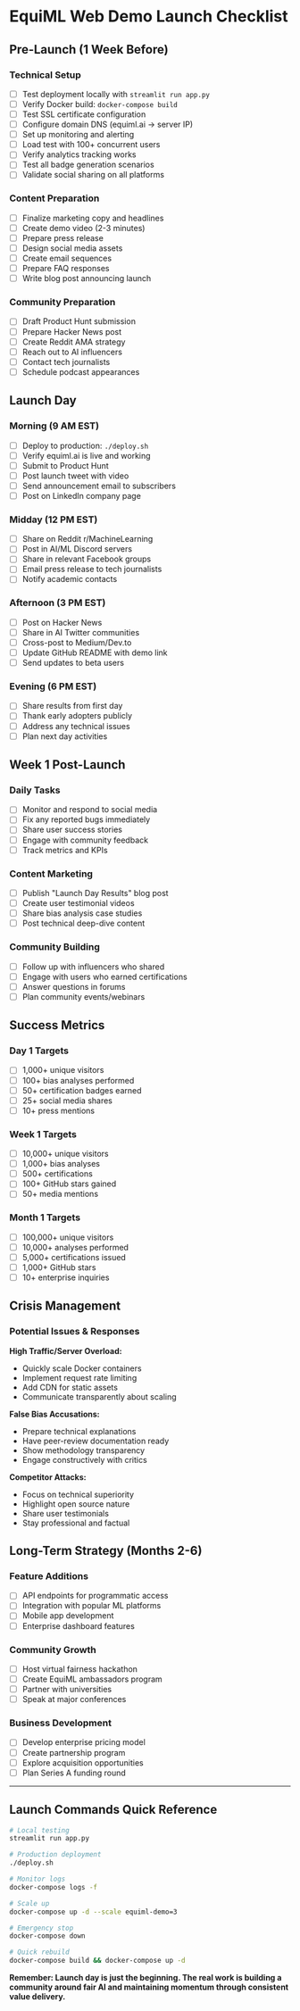 # EquiML Web Demo Launch Checklist

## Pre-Launch (1 Week Before)

### **Technical Setup**
- [ ] Test deployment locally with `streamlit run app.py`
- [ ] Verify Docker build: `docker-compose build`
- [ ] Test SSL certificate configuration
- [ ] Configure domain DNS (equiml.ai → server IP)
- [ ] Set up monitoring and alerting
- [ ] Load test with 100+ concurrent users
- [ ] Verify analytics tracking works
- [ ] Test all badge generation scenarios
- [ ] Validate social sharing on all platforms

### **Content Preparation**
- [ ] Finalize marketing copy and headlines
- [ ] Create demo video (2-3 minutes)
- [ ] Prepare press release
- [ ] Design social media assets
- [ ] Create email sequences
- [ ] Prepare FAQ responses
- [ ] Write blog post announcing launch

### **Community Preparation**
- [ ] Draft Product Hunt submission
- [ ] Prepare Hacker News post
- [ ] Create Reddit AMA strategy
- [ ] Reach out to AI influencers
- [ ] Contact tech journalists
- [ ] Schedule podcast appearances

## Launch Day

### **Morning (9 AM EST)**
- [ ] Deploy to production: `./deploy.sh`
- [ ] Verify equiml.ai is live and working
- [ ] Submit to Product Hunt
- [ ] Post launch tweet with video
- [ ] Send announcement email to subscribers
- [ ] Post on LinkedIn company page

### **Midday (12 PM EST)**
- [ ] Share on Reddit r/MachineLearning
- [ ] Post in AI/ML Discord servers
- [ ] Share in relevant Facebook groups
- [ ] Email press release to tech journalists
- [ ] Notify academic contacts

### **Afternoon (3 PM EST)**
- [ ] Post on Hacker News
- [ ] Share in AI Twitter communities
- [ ] Cross-post to Medium/Dev.to
- [ ] Update GitHub README with demo link
- [ ] Send updates to beta users

### **Evening (6 PM EST)**
- [ ] Share results from first day
- [ ] Thank early adopters publicly
- [ ] Address any technical issues
- [ ] Plan next day activities

## Week 1 Post-Launch

### **Daily Tasks**
- [ ] Monitor and respond to social media
- [ ] Fix any reported bugs immediately
- [ ] Share user success stories
- [ ] Engage with community feedback
- [ ] Track metrics and KPIs

### **Content Marketing**
- [ ] Publish "Launch Day Results" blog post
- [ ] Create user testimonial videos
- [ ] Share bias analysis case studies
- [ ] Post technical deep-dive content

### **Community Building**
- [ ] Follow up with influencers who shared
- [ ] Engage with users who earned certifications
- [ ] Answer questions in forums
- [ ] Plan community events/webinars

## Success Metrics

### **Day 1 Targets**
- [ ] 1,000+ unique visitors
- [ ] 100+ bias analyses performed
- [ ] 50+ certification badges earned
- [ ] 25+ social media shares
- [ ] 10+ press mentions

### **Week 1 Targets**
- [ ] 10,000+ unique visitors
- [ ] 1,000+ bias analyses
- [ ] 500+ certifications
- [ ] 100+ GitHub stars gained
- [ ] 50+ media mentions

### **Month 1 Targets**
- [ ] 100,000+ unique visitors
- [ ] 10,000+ analyses performed
- [ ] 5,000+ certifications issued
- [ ] 1,000+ GitHub stars
- [ ] 10+ enterprise inquiries

## Crisis Management

### **Potential Issues & Responses**

**High Traffic/Server Overload:**
- Quickly scale Docker containers
- Implement request rate limiting
- Add CDN for static assets
- Communicate transparently about scaling

**False Bias Accusations:**
- Prepare technical explanations
- Have peer-review documentation ready
- Show methodology transparency
- Engage constructively with critics

**Competitor Attacks:**
- Focus on technical superiority
- Highlight open source nature
- Share user testimonials
- Stay professional and factual

## Long-Term Strategy (Months 2-6)

### **Feature Additions**
- [ ] API endpoints for programmatic access
- [ ] Integration with popular ML platforms
- [ ] Mobile app development
- [ ] Enterprise dashboard features

### **Community Growth**
- [ ] Host virtual fairness hackathon
- [ ] Create EquiML ambassadors program
- [ ] Partner with universities
- [ ] Speak at major conferences

### **Business Development**
- [ ] Develop enterprise pricing model
- [ ] Create partnership program
- [ ] Explore acquisition opportunities
- [ ] Plan Series A funding round

---

## Launch Commands Quick Reference

```bash
# Local testing
streamlit run app.py

# Production deployment
./deploy.sh

# Monitor logs
docker-compose logs -f

# Scale up
docker-compose up -d --scale equiml-demo=3

# Emergency stop
docker-compose down

# Quick rebuild
docker-compose build && docker-compose up -d
```

**Remember: Launch day is just the beginning. The real work is building a community around fair AI and maintaining momentum through consistent value delivery.**